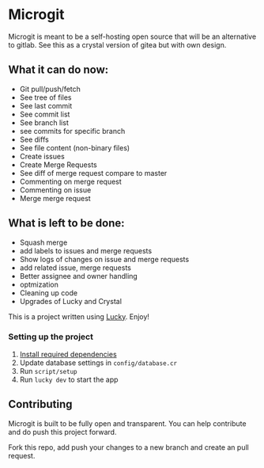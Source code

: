 # Microgit

Microgit is meant to be a self-hosting open source that will be an alternative to gitlab. See this as a crystal version of gitea but with own design.

## What it can do now:
* Git pull/push/fetch
* See tree of files
* See last commit
* See commit list
* See branch list
* see commits for specific branch
* See diffs
* See file content (non-binary files)
* Create issues
* Create Merge Requests
* See diff of merge request compare to master
* Commenting on merge request
* Commenting on issue
* Merge merge request

## What is left to be done:
* Squash merge
* add labels to issues and merge requests
* Show logs of changes on issue and merge requests
* add related issue, merge requests
* Better assignee and owner handling
* optmization
* Cleaning up code
* Upgrades of Lucky and Crystal

This is a project written using [Lucky](https://luckyframework.org). Enjoy!

### Setting up the project

1. [Install required dependencies](https://luckyframework.org/guides/getting-started/installing#install-required-dependencies)
1. Update database settings in `config/database.cr`
1. Run `script/setup`
1. Run `lucky dev` to start the app

## Contributing
Microgit is built to be fully open and transparent. You can help contribute and do push this project forward.

Fork this repo, add push your changes to a new branch and create an pull request.
